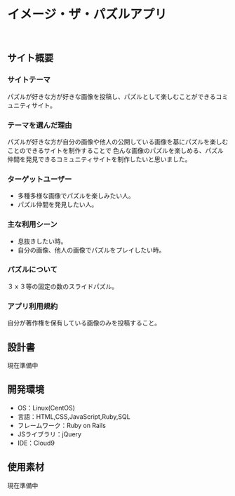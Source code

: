 # イメージ・ザ・パズルアプリ
​
## サイト概要

### サイトテーマ
パズルが好きな方が好きな画像を投稿し、パズルとして楽しむことができるコミュニティサイト。

### テーマを選んだ理由
パズルが好きな方が自分の画像や他人の公開している画像を基にパズルを楽しむことのできるサイトを制作することで
色んな画像のパズルを楽しめる、パズル仲間を発見できるコミュニティサイトを制作したいと思いました。

### ターゲットユーザー
- 多種多様な画像でパズルを楽しみたい人。
- パズル仲間を発見したい人。
​
### 主な利用シーン
- 息抜きしたい時。
- 自分の画像、他人の画像でパズルをプレイしたい時。

### パズルについて
３ｘ３等の固定の数のスライドパズル。

### アプリ利用規約
自分が著作権を保有している画像のみを投稿すること。
​
## 設計書
現在準備中
​
## 開発環境
- OS：Linux(CentOS)
- 言語：HTML,CSS,JavaScript,Ruby,SQL
- フレームワーク：Ruby on Rails
- JSライブラリ：jQuery
- IDE：Cloud9
​
## 使用素材
現在準備中

